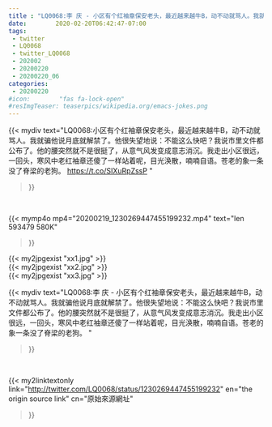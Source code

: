 ```yaml
---
title : "LQ0068:李 庆 - 小区有个红袖章保安老头，最近越来越牛B，动不动就骂人。我就骗他说月底就解禁了。他很失望地说：不能这么快吧？我说市里文件都公布了。他的腰突然就不是很挺了，从意气风发变成意志消沉。我走出小区很远，一回头，寒风中老红袖章还傻了一样站着呢，目光涣散，喃喃自语。苍老的象一条没了脊梁的老狗。 "
date:        2020-02-20T06:42:47-07:00
tags:
 - twitter
 - LQ0068
 - twitter_LQ0068
 - 202002
 - 20200220
 - 20200220_06
categories:
 - 20200220
#icon:        "fas fa-lock-open"
#resImgTeaser: teaserpics/wikipedia.org/emacs-jokes.png
---
```


{{< mydiv text="LQ0068:小区有个红袖章保安老头，最近越来越牛B，动不动就骂人。我就骗他说月底就解禁了。他很失望地说：不能这么快吧？我说市里文件都公布了。他的腰突然就不是很挺了，从意气风发变成意志消沉。我走出小区很远，一回头，寒风中老红袖章还傻了一样站着呢，目光涣散，喃喃自语。苍老的象一条没了脊梁的老狗。 https://t.co/SIXuRpZssP "
>}}
<br>


{{< mymp4o mp4="20200219_1230269447455199232.mp4"
text="len 593479    580K"
>}}

{{< my2jpgexist "xx1.jpg" >}}<br>
{{< my2jpgexist "xx2.jpg" >}}<br>
{{< my2jpgexist "xx3.jpg" >}}<br>



{{< mydiv text="LQ0068:李 庆 - 小区有个红袖章保安老头，最近越来越牛B，动不动就骂人。我就骗他说月底就解禁了。他很失望地说：不能这么快吧？我说市里文件都公布了。他的腰突然就不是很挺了，从意气风发变成意志消沉。我走出小区很远，一回头，寒风中老红袖章还傻了一样站着呢，目光涣散，喃喃自语。苍老的象一条没了脊梁的老狗。 "
>}}
<br>

{{< my2linktextonly link="http://twitter.com/LQ0068/status/1230269447455199232"
en="the origin source link" cn="原始來源網址"
>}}


<br>

